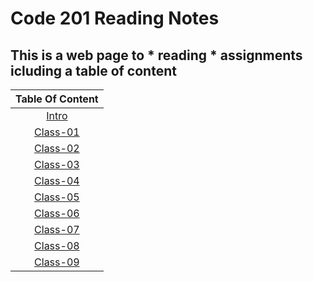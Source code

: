 # Code 201 Reading Notes

 ## This is a web page to * reading * assignments icluding a __table of content__

| Table Of Content  | 
| :-----------------: | 
 | [Intro](https://ishaqalathamneh.github.io/reading-notes/)        |  
 | [Class-01](https://ishaqalathamneh.github.io/reading-notes/201reading-notes/class-01) |
| [Class-02](https://ishaqalathamneh.github.io/reading-notes/201reading-notes/class-02) |
| [Class-03](https://ishaqalathamneh.github.io/reading-notes/201reading-notes/class-03) |
| [Class-04](https://ishaqalathamneh.github.io/reading-notes/201reading-notes/class-04) |
| [Class-05](https://ishaqalathamneh.github.io/reading-notes/201reading-notes/class-05) |
| [Class-06](https://ishaqalathamneh.github.io/reading-notes/201reading-notes/class-06) |
| [Class-07](https://ishaqalathamneh.github.io/reading-notes/201reading-notes/class-07) |
| [Class-08](https://ishaqalathamneh.github.io/reading-notes/201reading-notes/class-08) |
| [Class-09](https://ishaqalathamneh.github.io/reading-notes/201reading-notes/class-09) |
